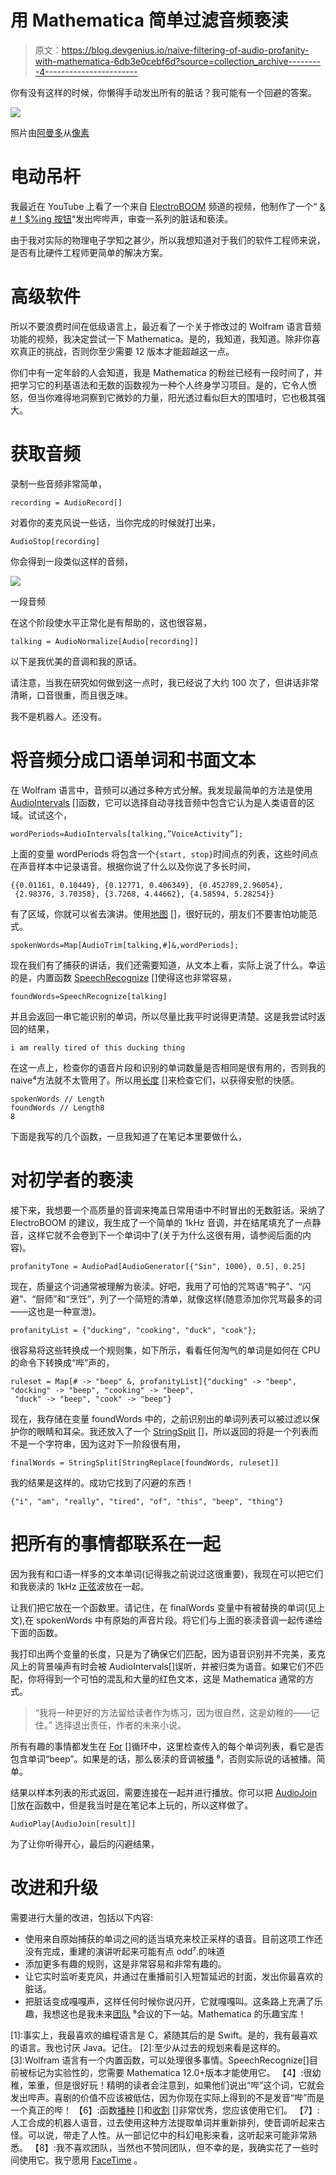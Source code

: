 # 用 Mathematica 简单过滤音频亵渎

> 原文：<https://blog.devgenius.io/naive-filtering-of-audio-profanity-with-mathematica-6db3e0cebf6d?source=collection_archive---------4----------------------->

你有没有这样的时候，你懒得手动发出所有的脏话？我可能有一个回避的答案。

![](img/fda5d7279f8382ac73f5f7cf3bb8d293.png)

照片由[阿曼多](https://www.pexels.com/@armando-are-221834?utm_content=attributionCopyText&utm_medium=referral&utm_source=pexels)从[像素](https://www.pexels.com/photo/close-up-photo-of-a-yellow-rubber-duck-3759364/?utm_content=attributionCopyText&utm_medium=referral&utm_source=pexels)

# 电动吊杆

我最近在 YouTube 上看了一个来自 [ElectroBOOM](https://www.youtube.com/user/msadaghd) 频道的视频，他制作了一个“ [& #！$%ing 按钮](https://www.youtube.com/watch?v=3hQvydvjaiM)“发出哔哔声，审查一系列的脏话和亵渎。

由于我对实际的物理电子学知之甚少，所以我想知道对于我们的软件工程师来说，是否有比硬件工程师更简单的解决方案。

# 高级软件

所以不要浪费时间在低级语言上，最近看了一个关于修改过的 Wolfram 语言音频功能的视频，我决定尝试一下 Mathematica。是的，我知道，我知道。除非你喜欢真正的挑战，否则你至少需要 12 版本才能超越这一点。

你们中有一定年龄的人会知道，我是 Mathematica 的粉丝已经有一段时间了，并把学习它的利基语法和无数的函数视为一种个人终身学习项目。是的，它令人愤怒，但当你难得地洞察到它微妙的力量，阳光透过看似巨大的围墙时，它也极其强大。

# 获取音频

录制一些音频非常简单，

`recording = AudioRecord[]`

对着你的麦克风说一些话，当你完成的时候就打出来，

`AudioStop[recording]`

你会得到一段类似这样的音频，

![](img/659e7f31b3b59aadbeef96593f1f27b2.png)

一段音频

在这个阶段使水平正常化是有帮助的，这也很容易，

`talking = AudioNormalize[Audio[recording]]`

以下是我优美的音调和我的原话。

请注意，当我在研究如何做到这一点时，我已经说了大约 100 次了，但讲话非常清晰，口音很重，而且很乏味。

我不是机器人。还没有。

# 将音频分成口语单词和书面文本

在 Wolfram 语言中，音频可以通过多种方式分解。我发现最简单的方法是使用 [AudioIntervals](https://reference.wolfram.com/language/ref/AudioIntervals.html?q=AudioIntervals) []函数，它可以选择自动寻找音频中包含它认为是人类语音的区域。试试这个，

`wordPeriods=AudioIntervals[talking,”VoiceActivity”];`

上面的变量 wordPeriods 将包含一个`{start, stop}`时间点的列表，这些时间点在声音样本中记录语音。根据你说了什么以及你说了多长时间，

```
{{0.01161, 0.10449}, {0.12771, 0.406349}, {0.452789,2.96054},
 {2.98376, 3.70358}, {3.7268, 4.44662}, {4.58594, 5.28254}}
```

有了区域，你就可以省去演讲。使用[地图](https://reference.wolfram.com/language/ref/Map.html?q=Map) []，很好玩的，朋友们不要害怕功能范式。

```
spokenWords=Map[AudioTrim[talking,#]&,wordPeriods];
```

现在我们有了捕获的讲话，我们还需要知道，从文本上看，实际上说了什么。幸运的是，内置函数 [SpeechRecognize](https://reference.wolfram.com/language/ref/SpeechRecognize.html?q=SpeechRecognize) []使得这也非常容易，

```
foundWords=SpeechRecognize[talking]
```

并且会返回一串它能识别的单词，所以尽量比我平时说得更清楚。这是我尝试时返回的结果，

```
i am really tired of this ducking thing
```

在这一点上，检查你的语音片段和识别的单词数量是否相同是很有用的，否则我的 naive⁴方法就不太管用了。所以用[长度](https://reference.wolfram.com/language/ref/Length.html?q=Length) []来检查它们，以获得安慰的快感。

```
spokenWords // Length
foundWords // Length8
8
```

下面是我写的几个函数，一旦我知道了在笔记本里要做什么，

# 对初学者的亵渎

接下来，我想要一个高质量的音调来掩盖日常用语中不时冒出的无数脏话。采纳了 ElectroBOOM 的建议，我生成了一个简单的 1kHz 音调，并在结尾填充了一点静音，这样它就不会卷到下一个单词中了(关于为什么这很有用，请参阅后面的内容)。

```
profanityTone = AudioPad[AudioGenerator[{"Sin", 1000}, 0.5], 0.25]
```

现在，质量这个词通常被理解为亵渎。好吧，我用了可怕的咒骂语“鸭子”、“闪避”、“厨师”和“烹饪”，列了一个简短的清单，就像这样(随意添加你咒骂最多的词——这也是一种宣泄)。

```
profanityList = {"ducking", "cooking", "duck", "cook"};
```

很容易将这些转换成一个规则集，如下所示，看看任何淘气的单词是如何在 CPU 的命令下转换成“哔”声的，

```
ruleset = Map[# -> "beep" &, profanityList]{"ducking" -> "beep", "docking" -> "beep", "cooking" -> "beep",
 "duck" -> "beep", "cook" -> "beep"}
```

现在，我存储在变量 foundWords 中的，之前识别出的单词列表可以被过滤以保护你的眼睛和耳朵。我还放入了一个 [StringSplit](https://reference.wolfram.com/language/ref/StringSplit.html?q=StringSplit) []，所以返回的将是一个列表而不是一个字符串，因为这对下一阶段很有用，

```
finalWords = StringSplit[StringReplace[foundWords, ruleset]]
```

我的结果是这样的。成功它找到了闪避的东西！

```
{"i", "am", "really", "tired", "of", "this", "beep", "thing"}
```

# 把所有的事情都联系在一起

因为我有和口语一样多的文本单词(记得我之前说过这很重要)，我现在可以把它们和我亵渎的 1kHz [正弦](https://en.wikipedia.org/wiki/Sine)波放在一起。

让我们把它放在一个函数里。请记住，在 finalWords 变量中有被替换的单词(见上文),在 spokenWords 中有原始的声音片段。将它们与上面的亵渎音调一起传递给下面的函数。

我打印出两个变量的长度，只是为了确保它们匹配，因为语音识别并不完美，麦克风上的背景噪声有时会被 AudioIntervals[]误听，并被归类为语音。如果它们不匹配，你将得到一个可怕的混乱和大量的红色文本，这是 Mathematica 通常的方式。

> “我将一种更好的方法留给读者作为练习，因为很自然，这是幼稚的——记住。”
> 选择退出责任，作者的未来小说。

所有有趣的事情都发生在 [For](https://reference.wolfram.com/language/ref/For.html?q=For) []循环中，这里检查传入的每个单词列表，看它是否包含单词“beep”。如果是的话，那么亵渎的音调被[播](https://reference.wolfram.com/language/ref/Sow.html?q=Sow) ⁶，否则实际说的话被播。简单。

结果以样本列表的形式返回，需要连接在一起并进行播放。你可以把 [AudioJoin](https://reference.wolfram.com/language/ref/AudioJoin.html) []放在函数中，但是我当时是在笔记本上玩的，所以这样做了。

```
AudioPlay[AudioJoin[result]]
```

为了让你听得开心，最后的闪避结果，

# 改进和升级

需要进行大量的改进，包括以下内容:

*   使用来自原始捕获的单词之间的适当填充来校正采样的语音。目前这项工作还没有完成，重建的演讲听起来可能有点 odd⁷.的味道
*   添加更多有趣的规则，这是非常容易和非常有趣的。
*   让它实时监听麦克风，并通过在重播前引入短暂延迟的封面，发出你最喜欢的脏话。
*   把脏话变成嘎嘎声，这样任何时候你说闪开，它就嘎嘎叫。这条路上充满了乐趣，我想这也是我未来[团队](https://teams.microsoft.com/edustart) ⁸会议的下一站。Mathematica 的乐趣宝库！

[1]:事实上，我最喜欢的编程语言是 C，紧随其后的是 Swift。是的，我有最喜欢的语言。我也讨厌 Java。记住。
[2]:至少从过去的规划来看是这样的。
[3]:Wolfram 语言有一个内置函数，可以处理很多事情。SpeechRecognize[]目前被标记为实验性的，您需要 Mathematica 12.0+版本才能使用它。
【4】:很幼稚，笨重，但是很好玩！精明的读者会注意到，如果他们说出“哔”这个词，它就会发出哔声。喜剧的价值不应该被低估，因为你现在实际上得到的不是发音“哔”而是一个真正的哔！
【6】:函数[播种](https://reference.wolfram.com/language/ref/Sow.html?q=Sow) []和[收割](https://reference.wolfram.com/language/ref/Reap.html?q=Reap) []非常优秀，您应该使用它们。
【7】:人工合成的机器人语音，过去使用这种方法提取单词并重新排列，使音调听起来古怪。可以说，带走了人性。从一部记忆中的科幻电影来看，这听起来可能非常熟悉。
【8】:我不喜欢团队，当然也不赞同团队，但不幸的是，我确实花了一些时间使用它。我宁愿用 [FaceTime](https://apps.apple.com/us/app/facetime/id1110145091) 。